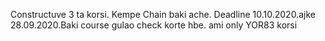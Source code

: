Constructuve 3 ta korsi. Kempe Chain baki ache. Deadline 10.10.2020.ajke 28.09.2020.Baki course gulao check korte hbe. ami only YOR83 korsi
